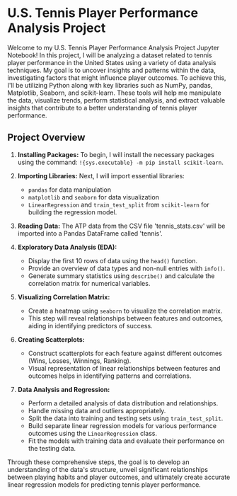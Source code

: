 # U.S. Tennis Player Performance Analysis Project
Welcome to my U.S. Tennis Player Performance Analysis Project Jupyter Notebook! In this project, I will be analyzing a dataset related to tennis player performance in the United States using a variety of data analysis techniques. My goal is to uncover insights and patterns within the data, investigating factors that might influence player outcomes. To achieve this, I'll be utilizing Python along with key libraries such as NumPy, pandas, Matplotlib, Seaborn, and scikit-learn. These tools will help me manipulate the data, visualize trends, perform statistical analysis, and extract valuable insights that contribute to a better understanding of tennis player performance.

## Project Overview

1. **Installing Packages:** To begin, I will install the necessary packages using the command: `!{sys.executable} -m pip install scikit-learn`.

2. **Importing Libraries:** Next, I will import essential libraries:
   - `pandas` for data manipulation
   - `matplotlib` and `seaborn` for data visualization
   - `LinearRegression` and `train_test_split` from `scikit-learn` for building the regression model.

3. **Reading Data:** The ATP data from the CSV file 'tennis_stats.csv' will be imported into a Pandas DataFrame called 'tennis'.

4. **Exploratory Data Analysis (EDA):**
   - Display the first 10 rows of data using the `head()` function.
   - Provide an overview of data types and non-null entries with `info()`.
   - Generate summary statistics using `describe()` and calculate the correlation matrix for numerical variables.

5. **Visualizing Correlation Matrix:**
   - Create a heatmap using `seaborn` to visualize the correlation matrix.
   - This step will reveal relationships between features and outcomes, aiding in identifying predictors of success.

6. **Creating Scatterplots:**
   - Construct scatterplots for each feature against different outcomes (Wins, Losses, Winnings, Ranking).
   - Visual representation of linear relationships between features and outcomes helps in identifying patterns and correlations.

7. **Data Analysis and Regression:**
   - Perform a detailed analysis of data distribution and relationships.
   - Handle missing data and outliers appropriately.
   - Split the data into training and testing sets using `train_test_split`.
   - Build separate linear regression models for various performance outcomes using the `LinearRegression` class.
   - Fit the models with training data and evaluate their performance on the testing data.

Through these comprehensive steps, the goal is to develop an understanding of the data's structure, unveil significant relationships between playing habits and player outcomes, and ultimately create accurate linear regression models for predicting tennis player performance.